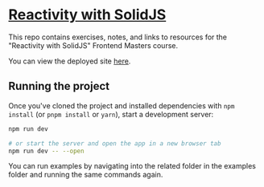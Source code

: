 # [Reactivity with SolidJS](https://frontendmasters.com/workshops/solidjs/)

This repo contains exercises, notes, and links to resources for the "Reactivity with SolidJS" Frontend Masters course.

You can view the deployed site [here]().


## Running the project

Once you've cloned the project and installed dependencies with `npm install` (or `pnpm install` or `yarn`), start a development server:

```bash
npm run dev

# or start the server and open the app in a new browser tab
npm run dev -- --open
```

You can run examples by navigating into the related folder in the examples folder and running the same commands again.
